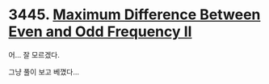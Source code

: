 # 3445. [Maximum Difference Between Even and Odd Frequency II](./3445.cpp)

어... 잘 모르겠다.

그냥 풀이 보고 베꼈다...
